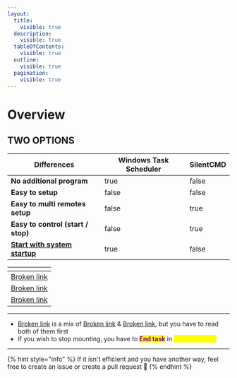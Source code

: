 ```yaml
---
layout:
  title:
    visible: true
  description:
    visible: true
  tableOfContents:
    visible: true
  outline:
    visible: true
  pagination:
    visible: true
---
```


# Overview

## TWO OPTIONS

<table><thead><tr><th>Differences</th><th data-type="checkbox">Windows Task Scheduler</th><th data-type="checkbox">SilentCMD</th></tr></thead><tbody><tr><td><strong>No additional program</strong></td><td>true</td><td>false</td></tr><tr><td><strong>Easy to  setup</strong></td><td>false</td><td>false</td></tr><tr><td><strong>Easy to multi remotes setup</strong></td><td>false</td><td>true</td></tr><tr><td><strong>Easy to control (start / stop)</strong></td><td>false</td><td>true</td></tr><tr><td><a data-footnote-ref href="#user-content-fn-1"><strong>Start with</strong> </a><a data-footnote-ref href="#user-content-fn-2"><strong>system startup</strong></a></td><td>true</td><td>false</td></tr></tbody></table>

<table data-view="cards"><thead><tr><th></th></tr></thead><tbody><tr><td><a data-mention href="broken-reference">Broken link</a></td></tr><tr><td><a data-mention href="broken-reference">Broken link</a></td></tr><tr><td><a data-mention href="broken-reference">Broken link</a></td></tr></tbody></table>

***

* [Broken link](broken-reference "mention") is a mix of [Broken link](broken-reference "mention") & [Broken link](broken-reference "mention"), but you have to read both of them first
* If you wish to stop mounting, you have to <mark style="color:purple;">**End task**</mark> in <mark style="color:yellow;">**Task Manager**</mark>

***

{% hint style="info" %}
If it isn't efficient and you have another way, feel free to create an issue or create a pull request 🥰
{% endhint %}



[^1]: When the computer starts, it run Rclone mount even user hasn't log on yet

[^2]: Start the Rclone mount with system startup, even the user hasn't log on yet
